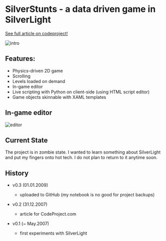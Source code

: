 SilverStunts - a data driven game in SilverLight
===================

[See full article on codeproject!][article]

![intro][intro]

Features:
---------

* Physics-driven 2D game
* Scrolling
* Levels loaded on demand
* In-game editor
* Live scripting with Python on client-side (using HTML script editor)
* Game objects skinnable with XAML templates

In-game editor
-------------

![editor][editor]

Current State
-------------

The project is in zombie state. I wanted to learn something about SilverLight and put my fingers onto hot tech. I do not plan to return to it anytime soon.

History
-------

* v0.3 (01.01.2009)
  * uploaded to GitHub (my notebook is no good for project backups)

* v0.2 (31.12.2007)
  * article for CodeProject.com

* v0.1 (~ May.2007)
  * first experiments with SilverLight

[intro]: http://github.com/darwin/silverstunts/tree/master/support/silverstunts_intro.png?raw=true "SilverStunts"
[editor]: http://github.com/darwin/silverstunts/tree/master/support/silverstunts_editor.png?raw=true
[article]: http://www.codeproject.com/KB/silverlight/sstunts.aspx


